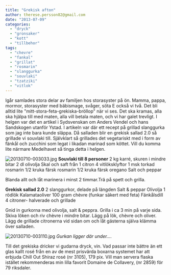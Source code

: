```yaml
---
title: "Grekisk afton"
author: therese.persson82@gmail.com
date: "2013-07-09"
categories: 
  - "dryck"
  - "gronsaker"
  - "kott"
  - "tillbehor"
tags: 
  - "chevre"
  - "fankal"
  - "grillat"
  - "rosmarin"
  - "slanggurka"
  - "souvlaki"
  - "tzatziki"
  - "vitlok"
---
```


Igår samlades stora delar av familjen hos storasyster på ön. Mamma, pappa, mormor, storasyster med bäbismage, svåger, söta E också vi två. Det bli alltid lite "mitt-stora-feta-grekiska-bröllop" när vi ses. Det ska kramas, alla ska hjälpa till med maten, alla vill betala maten, och vi har galet trevligt. I helgen var det en artikel i Sydsvenskan om Anders Vendel och hans Sandskogen utanför Ystad. I artikeln var där ett recept på grillad slanggurka som jag inte bara kunde släppa. Då salladen blir en grekisk sallad 2.0 så grillade vi souvlaki till. Självklart så grillades det vegetariskt med i form av fänkål och zucchini som legat i likadan marinad som köttet. Vill du komma lite närmare Medelhavet så tinga detta i helgen.

![20130710-003033.jpg](/static/img/20130710-003033.jpg) **Souvlaki till 8 personer** 2 kg karré, skuren i mindre bitar 2 dl olivolja Skal och saft från 1 citron 4 vitlöksklyftor 1 msk torkad rosmarin 1/2 kruka färsk rosmarin 1/2 kruka färsk oregano Salt och peppar

Blanda allt och låt marinera i minst 2 timmar.Trä på spett och grilla.

**Grekisk sallad 2.0** 2 slanggurkor, delade på längden Salt & peppar Olivolja 1 rödlök Kalamataoliver 100 gram chèvre (funkar säkert med feta) Fänkålsdill 4 citroner- halverade och grillade

Gnid in gurkorna med olivolja, salt & peppra. Grilla i ca 3 min på varje sida. Skiva löken och riv chèvre i mindre bitar. Lägg på lök, chèvre och oliver. Lägg de grillade citronerna vid sidan om och låt gästerna själva klämma över salladen.

![20130710-003110.jpg](/static/img/20130710-003110.jpg) _Gurkan ligger där under...._

Till det grekiska dricker vi gudarna dryck, vin. Vad passar inte bättre än ett glas kallt rosé från en av de mest prisvärda boxarna systemet har att erbjuda Chill Out Shiraz rosé (nr 3105), 179 pix. Vill man servera flaska istället rekommenderas min lilla favorit Domaine de Collavery, (nr 2859) för 79 riksdaler.

